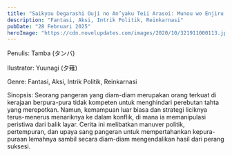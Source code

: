 ```yaml
---
title: "Saikyou Degarashi Ouji no An’yaku Teii Arasoi: Munou wo Enjiru SS Rank Ouji wa Koui Keishou-sen wo Kage kara Shihai Suru Bahasa Indonesia"
description: "Fantasi, Aksi, Intrik Politik, Reinkarnasi"
pubDate: "28 Februari 2025"
heroImage: "https://cdn.novelupdates.com/images/2020/10/321911000113.jpg"
---
```


Penulis: Tamba (タンバ)

Ilustrator: Yuunagi (夕薙)

Genre: Fantasi, Aksi, Intrik Politik, Reinkarnasi

Sinopsis: Seorang pangeran yang diam-diam merupakan orang terkuat di kerajaan berpura-pura tidak kompeten untuk menghindari perebutan tahta yang merepotkan. Namun, kemampuan luar biasa dan strategi liciknya terus-menerus menariknya ke dalam konflik, di mana ia memanipulasi peristiwa dari balik layar. Cerita ini melibatkan manuver politik, pertempuran, dan upaya sang pangeran untuk mempertahankan kepura-puraan lemahnya sambil secara diam-diam mengendalikan hasil dari perang suksesi.
